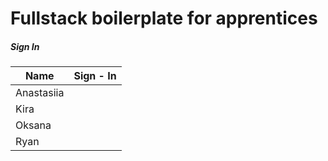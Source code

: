 # Fullstack boilerplate for apprentices

##### Sign In

| Name       | Sign - In |
| ---------- | --------- |
| Anastasiia |           |
| Kira       |           |
| Oksana     |           |
| Ryan       |           |
